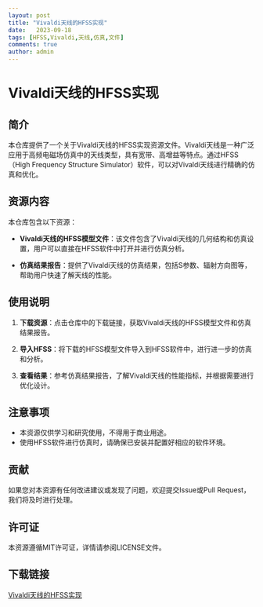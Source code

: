 ```yaml
---
layout: post
title: "Vivaldi天线的HFSS实现"
date:   2023-09-18
tags: [HFSS,Vivaldi,天线,仿真,文件]
comments: true
author: admin
---
```

# Vivaldi天线的HFSS实现

## 简介

本仓库提供了一个关于Vivaldi天线的HFSS实现资源文件。Vivaldi天线是一种广泛应用于高频电磁场仿真中的天线类型，具有宽带、高增益等特点。通过HFSS（High Frequency Structure Simulator）软件，可以对Vivaldi天线进行精确的仿真和优化。

## 资源内容

本仓库包含以下资源：

- **Vivaldi天线的HFSS模型文件**：该文件包含了Vivaldi天线的几何结构和仿真设置，用户可以直接在HFSS软件中打开并进行仿真分析。

- **仿真结果报告**：提供了Vivaldi天线的仿真结果，包括S参数、辐射方向图等，帮助用户快速了解天线的性能。

## 使用说明

1. **下载资源**：点击仓库中的下载链接，获取Vivaldi天线的HFSS模型文件和仿真结果报告。

2. **导入HFSS**：将下载的HFSS模型文件导入到HFSS软件中，进行进一步的仿真和分析。

3. **查看结果**：参考仿真结果报告，了解Vivaldi天线的性能指标，并根据需要进行优化设计。

## 注意事项

- 本资源仅供学习和研究使用，不得用于商业用途。
- 使用HFSS软件进行仿真时，请确保已安装并配置好相应的软件环境。

## 贡献

如果您对本资源有任何改进建议或发现了问题，欢迎提交Issue或Pull Request，我们将及时进行处理。

## 许可证

本资源遵循MIT许可证，详情请参阅LICENSE文件。

## 下载链接

[Vivaldi天线的HFSS实现](https://pan.quark.cn/s/bbffe5ccf9b6)